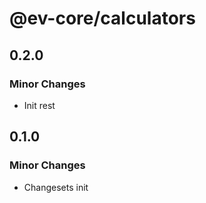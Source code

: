 # @ev-core/calculators

## 0.2.0

### Minor Changes

- Init rest

## 0.1.0

### Minor Changes

- Changesets init
